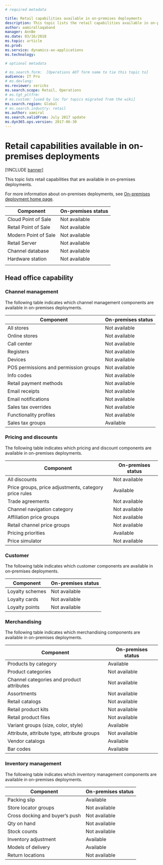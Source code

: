 ```yaml
---
# required metadata

title: Retail capabilities available in on-premises deployments
description: This topic lists the retail capabilities available in on-premises deployments.
author: aamirallaqaband
manager: AnnBe
ms.date: 03/16/2018
ms.topic: article
ms.prod: 
ms.service: dynamics-ax-applications
ms.technology: 

# optional metadata

# ms.search.form:  [Operations AOT form name to tie this topic to]
audience: IT Pro
# ms.devlang: 
ms.reviewer: sericks
ms.search.scope: Retail, Operations 
# ms.tgt_pltfrm: 
# ms.custom: [used by loc for topics migrated from the wiki]
ms.search.region: Global
# ms.search.industry: retail
ms.author: aamiral
ms.search.validFrom: July 2017 update 
ms.dyn365.ops.version: 2017-06-30 
---
```


# Retail capabilities available in on-premises deployments

[!INCLUDE [banner](../includes/banner.md)]

This topic lists retail capabilities that are available in on-premises deployments.

For more information about on-premises deployments, see [On-premises deployment home page](../dev-itpro/deployment/on-premises-deployment-landing-page.md).

| **Component**        | **On-premises status** |
|----------------------|------------------------|
| Cloud Point of Sale  | Not available          |
| Retail Point of Sale | Not available          |
| Modern Point of Sale | Not available          |
| Retail Server        | Not available          |
| Channel database     | Not available          |
| Hardware station     | Not available          |
|                      |                        |

## Head office capability

### Channel management
The following table indicates which channel management components are available in on-premises deployments.

| **Component**                         | **On-premises status** |
|---------------------------------------|------------------------|
| All stores                            | Not available          |
| Online stores                         | Not available          |
| Call center                           | Not available          |
| Registers                             | Not available          |
| Devices                               | Not available          |
| POS permissions and permission groups | Not available          |
| Info codes                            | Not available          |
| Retail payment methods                | Not available          |
| Email receipts                        | Not available          |
| Email notifications                   | Not available          |
| Sales tax overrides                   | Not available          |
| Functionality profiles                | Not available          |
| Sales tax groups                      | Available              |

### Pricing and discounts
The following table indicates which pricing and discount components are available in on-premises deployments.

| **Component**                                         | **On-premises status** |
|-------------------------------------------------------|------------------------|
| All discounts                                         | Not available          |
| Price groups, price adjustments, category price rules | Available              |
| Trade agreements                                      | Not available          |
| Channel navigation category                           | Not available          |
| Affiliation price groups                              | Not available          |
| Retail channel price groups                           | Not available          |
| Pricing priorities                                    | Available              |
| Price simulator                                       | Not available          |

### Customer
The following table indicates which customer components are available in on-premises deployments.

| **Component**   | **On-premises status** |
|-----------------|------------------------|
| Loyalty schemes | Not available          |
| Loyalty cards   | Not available          |
| Loyalty points  | Not available          |

### Merchandising
The following table indicates which merchandising components are available in on-premises deployments.

| **Component**                               | **On-premises status** |
|---------------------------------------------|------------------------|
| Products by category                        | Available              |
| Product categories                          | Not available          |
| Channel categories and product attributes   | Not available          |
| Assortments                                 | Not available          |
| Retail catalogs                             | Not available          |
| Retail product kits                         | Not available          |
| Retail product files                        | Not available          |
| Variant groups (size, color, style)         | Available              |
| Attribute, attribute type, attribute groups | Not available          |
| Vendor catalogs                             | Available              |
| Bar codes                                   | Available              |

### Inventory management
The following table indicates which inventory management components are available in on-premises deployments.

| **Component**                  | **On-premises status** |
|--------------------------------|------------------------|
| Packing slip                   | Available              |
| Store locator groups           | Not available          |
| Cross docking and buyer’s push | Not available          |
| Qty on hand                    | Not available          |
| Stock counts                   | Not available          |
| Inventory adjustment           | Available              |
| Models of delivery             | Available              |
| Return locations               | Not available          |

